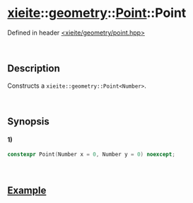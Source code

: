 # [xieite](../../../../../../xieite.md)\:\:[geometry](../../../../../../geometry.md)\:\:[Point<Number>](../../../../point.md)\:\:Point
Defined in header [<xieite/geometry/point.hpp>](../../../../../../../include/xieite/geometry/point.hpp)

&nbsp;

## Description
Constructs a `xieite::geometry::Point<Number>`.

&nbsp;

## Synopsis
#### 1)
```cpp
constexpr Point(Number x = 0, Number y = 0) noexcept;
```

&nbsp;

## [Example](../../../../line.md#Example)
